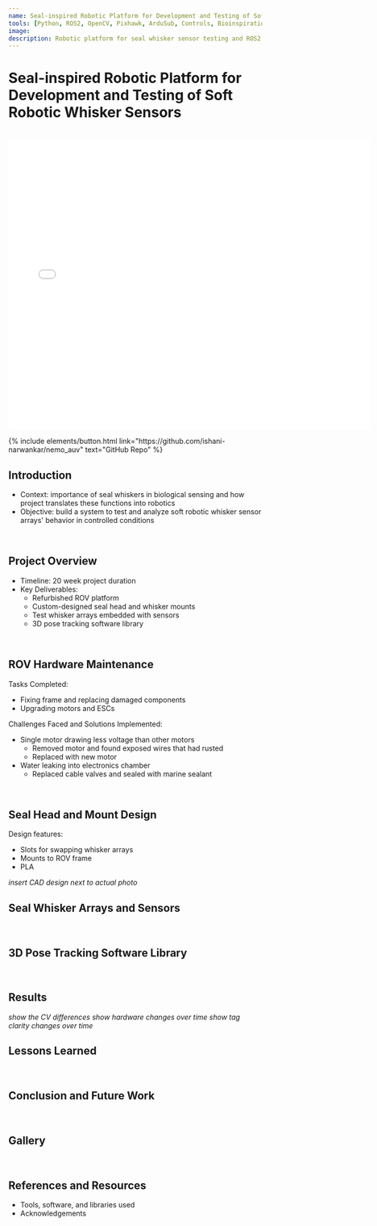 ```yaml
---
name: Seal-inspired Robotic Platform for Development and Testing of Soft Robotic Whisker Sensors
tools: [Python, ROS2, OpenCV, Pixhawk, ArduSub, Controls, Bioinspiration, Soft Robotics, Computer Vision, Rapid Prototyping]
image: 
description: Robotic platform for seal whisker sensor testing and ROS2 package that tracks and evaluates the 3D pose change of whisker sensors over time.
---
```

# Seal-inspired Robotic Platform for Development and Testing of Soft Robotic Whisker Sensors
<br>

<center><iframe
 width="720"
 height="576"
 src="{{'https://youtube.com/embed/4ctWEFJlc-M?si=8hYOuG3y9vWbCVsQ' . $video}}"
 title="YouTube video player"
 frameborder="0"
 allow="accelerometer; autoplay; clipboard-write; encrypted-media; gyroscope; picture-in-picture"
 allowfullscreen>
</iframe></center>

<p class="text-center">
{% include elements/button.html link="https://github.com/ishani-narwankar/nemo_auv" text="GitHub Repo" %}
</p>

## **Introduction**
- Context: importance of seal whiskers in biological sensing and how project translates these functions into robotics
- Objective: build a system to test and analyze soft robotic whisker sensor arrays' behavior in controlled conditions
<br>
<!-- project flow section here: map building -> digital waypoint -> waypoint navigation -> obstacle avoidance -->

## **Project Overview**
- Timeline: 20 week project duration
- Key Deliverables:
    - Refurbished ROV platform
    - Custom-designed seal head and whisker mounts
    - Test whisker arrays embedded with sensors
    - 3D pose tracking software library
<br>

## **ROV Hardware Maintenance**
Tasks Completed: 
- Fixing frame and replacing damaged components
- Upgrading motors and ESCs

Challenges Faced and Solutions Implemented:
- Single motor drawing less voltage than other motors
    - Removed motor and found exposed wires that had rusted
    - Replaced with new motor
- Water leaking into electronics chamber
    - Replaced cable valves and sealed with marine sealant
<br>

## **Seal Head and Mount Design**
Design features:
- Slots for swapping whisker arrays
- Mounts to ROV frame
- PLA 

*insert CAD design next to actual photo*
<br>

## **Seal Whisker Arrays and Sensors**
<br>

## **3D Pose Tracking Software Library**
<br>

## **Results**
*show the CV differences*
*show hardware changes over time*
*show tag clarity changes over time*

## **Lessons Learned**
<br>

## **Conclusion and Future Work**
<br>

## **Gallery**
<br>

## **References and Resources**
- Tools, software, and libraries used
- Acknowledgements



